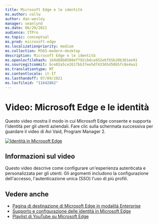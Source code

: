 ```yaml
---
title: Microsoft Edge e le identità
ms.author: collw
author: dan-wesley
manager: seanlynd
ms.date: 06/29/2021
audience: ITPro
ms.topic: conceptual
ms.prod: microsoft-edge
ms.localizationpriority: medium
ms.collection: M365-modern-desktop
description: Microsoft Edge e le identità
ms.openlocfilehash: 1b9d88b0580ef792cbdca952e6f65b20b301ee91
ms.sourcegitcommit: bce02a5ce2617bb37ee5d743365d50b5fc8e4aa1
ms.translationtype: MT
ms.contentlocale: it-IT
ms.lasthandoff: 07/09/2021
ms.locfileid: "11642862"
---
```

# <a name="video-microsoft-edge-and-identity"></a>Video: Microsoft Edge e le identità

Questo video mostra il modo in cui Microsoft Edge consente e supporta l'identità per gli utenti aziendali. Fare clic sulla schermata successiva per guardare il video di Avi Vaid, Program Manager 2.

[![Identità in Microsoft Edge](media/microsoft-edge-video-identity/0.png)](http://www.youtube.com/watch?v=8lRUKhR7ipA "Identity in Microsoft Edge")

## <a name="about-the-video"></a>Informazioni sul video

Questo video descrive come configurare un'esperienza autenticata e personalizzata per gli utenti. Gli argomenti includono la configurazione dell'accesso, l'autenticazione unica (SSO) l'uso di più profili.

## <a name="see-also"></a>Vedere anche

- [Pagina di destinazione di Microsoft Edge in modalità Enterprise](https://aka.ms/EdgeEnterprise)
- [Supporto e configurazione delle identità in Microsoft Edge](microsoft-edge-security-identity.md)
- [Playlist di YouTube su Microsoft Edge](https://www.youtube.com/playlist?list=PLXtHYVsvn_b-uXh1tMeYpT-0iD8tD3tFy)
